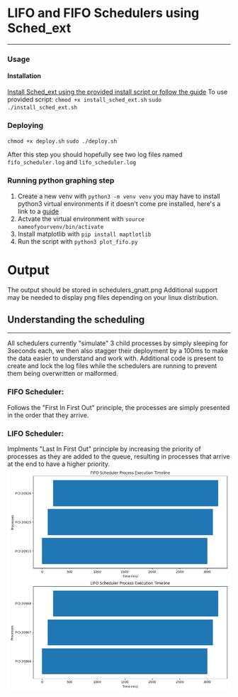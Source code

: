 # LIFO and FIFO Schedulers using Sched_ext 
*** 
### Usage
#### Installation
[Install Sched_ext using the provided install script or follow the guide](https://github.com/sched-ext/scx?tab=readme-ov-file#install-instructions-by-distro)
To use provided script:
`chmod +x install_sched_ext.sh`
`sudo ./install_sched_ext.sh`
### Deploying
`chmod +x deploy.sh`
`sudo ./deploy.sh`

After this step you should hopefully see two log files named `fifo_scheduler.log` and `lifo_scheduler.log`

### Running python graphing step 
1. Create a new venv with `python3 -m venv venv` you may have to install python3 virtual environments if it doesn't come pre installed, here's a link to a [guide](https://www.arubacloud.com/tutorial/how-to-create-a-python-virtual-environment-on-ubuntu.aspx)
2. Actvate the virtual environment with `source nameofyourvenv/bin/activate`
3. Install matplotlib with `pip install maptlotlib`
4. Run the script with `python3 plot_fifo.py`

# Output 
The output should be stored in schedulers_gnatt.png 
Additional support may be needed to display png files depending on your linux distribution. 

## Understanding the scheduling 
***
All schedulers currently "simulate" 3 child processes by simply sleeping for 3seconds each, we then also stagger their deployment by a 100ms to make the data easier to understand and work with. 
Additional code is present to create and lock the log files while the schedulers are running to prevent them being overwritten or malformed. 
### FIFO Scheduler:
Follows the "First In First Out" principle, the processes are simply presented in the order that they arrive. 

### LIFO Scheduler: 
Implments "Last In First Out" principle by increasing the priority of processes as they are added to the queue, resulting in processes that arrive at the end to have a higher priority. 
![Chart](https://github.com/Sankie005/Fifo_scheduler/blob/main/schedulers_gantt.png?raw=true)